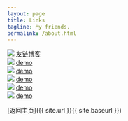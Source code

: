 ```yaml
---
layout: page
title: Links
tagline: My friends.
permalink: /about.html
---
```


<div class="link-chip">
  <img src="http://emlog.club/logo.jpg" class="link-chip-icon">
  <a class="link-chip-title" href="http://emlog.club/">友链博客</a>
</div>

<div class="link-chip">
  <img src="http://lkopp.ml/avatar/avatar.png" class="link-chip-icon">
  <a class="link-chip-title" href="http://emlog.club/">demo</a>
</div>

<div class="link-chip">
  <img src="http://lkopp.ml/avatar/avatar.png" class="link-chip-icon">
  <a class="link-chip-title" href="http://emlog.club/">demo</a>
</div>

<div class="link-chip">
  <img src="http://lkopp.ml/avatar/avatar.png" class="link-chip-icon">
  <a class="link-chip-title" href="http://emlog.club/">demo</a>
</div>

<div class="link-chip">
  <img src="http://lkopp.ml/avatar/avatar.png" class="link-chip-icon">
  <a class="link-chip-title" href="http://emlog.club/">demo</a>
</div>

<div class="link-chip">
  <img src="http://lkopp.ml/avatar/avatar.png" class="link-chip-icon">
  <a class="link-chip-title" href="http://emlog.club/">demo</a>
</div>

[返回主页]({{ site.url }}{{ site.baseurl }})
